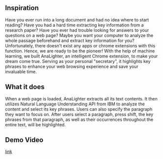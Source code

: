 ## Inspiration
Have you ever run into a long document and had no idea where to start reading? Have you had a hard time extracting key information from a research paper? Have you ever had trouble looking for answers to your questions on a web page? Maybe you want your computer to analyze the whole passage beforehand and extract key information for you? Unfortunately, there doesn't exist any apps or chrome extensions with this function. Hence, we are ready to be the pioneer! With the help of machine learning, we built AnaLighter, an intelligent Chrome extension, to make your dream come true. Serving as your personal "secretary", it highlights key phrases to enhance your web browsing experience and save your invaluable time. 

## What it does
When a web page is loaded, AnaLighter extracts all its text contents. It then utilizes Natural Language Understanding API from IBM to analyze the content and select its key phrases. Users can also specify the paragraph they want to focus on. After users select a paragraph, press shift, the key phrases from that paragraph, as well as their occurrences throughout the entire text, will be highlighted.

## Demo Video
[link](https://youtu.be/gucIY4mk6nw)
